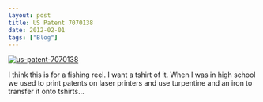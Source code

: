 ```yaml
---
layout: post
title: US Patent 7070138
date: 2012-02-01
tags: ["Blog"]
---
```


[![us-patent-7070138](6802186529_0ffa43dbf0.jpg)](http://www.flickr.com/photos/jeffreywarren/6802186529/ "us-patent-7070138 by jeferonix, on Flickr")

I think this is for a fishing reel. I want a tshirt of it. When I was in high school we used to print patents on laser printers and  use turpentine and an iron to transfer it onto tshirts... 